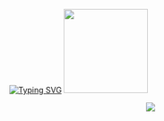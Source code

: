 <a href="https://git.io/typing-svg"><img src="https://readme-typing-svg.demolab.com?font=Pixelify+Sans&size=40&pause=1000&color=2BF722&center=true&vCenter=true&random=false&width=1200&lines=Welcome+to+my+GITHUB...;I'm+a+development+student+%3A3" alt="Typing SVG" /></a>
<a href="https://github.com/Deyuarute">
<img loading="lazy" height="150em" src="https://github-readme-stats.vercel.app/api?username=Deyuarute&show_icons=true&theme=dracula&include_all_commits=true&count_private=true"/>
</div>
  <div align=center>
    <img src="https://quotes-github-readme.vercel.app/api?type=vertical&theme=tokyonight&quote=Today%20is%20victory%20over%20yourself%20of%20yesterday%3B%20tomorrow%20is%20your%20victory%20over%20lesser%20men.">
    <!--“Today is victory over yourself of yesterday; tomorrow is your victory over lesser men.”--!>
  </div>


